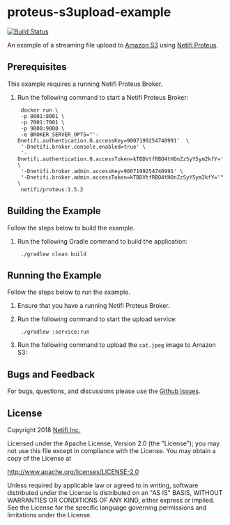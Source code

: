 # proteus-s3upload-example
[![Build Status](https://travis-ci.org/gregwhitaker/proteus-s3upload-example.svg?branch=master)](https://travis-ci.org/gregwhitaker/proteus-s3upload-example)

An example of a streaming file upload to [Amazon S3](https://aws.amazon.com/s3/) using [Netifi Proteus](https://www.netifi.com/proteus).

## Prerequisites
This example requires a running Netifi Proteus Broker.

1. Run the following command to start a Netifi Proteus Broker:

        docker run \
        -p 8001:8001 \
        -p 7001:7001 \
        -p 9000:9000 \
        -e BROKER_SERVER_OPTS="'-Dnetifi.authentication.0.accessKey=9007199254740991'  \
        '-Dnetifi.broker.console.enabled=true' \
        '-Dnetifi.authentication.0.accessToken=kTBDVtfRBO4tHOnZzSyY5ym2kfY=' \
        '-Dnetifi.broker.admin.accessKey=9007199254740991' \
        '-Dnetifi.broker.admin.accessToken=kTBDVtfRBO4tHOnZzSyY5ym2kfY='" \
        netifi/proteus:1.5.2

## Building the Example
Follow the steps below to build the example.

1. Run the following Gradle command to build the application:

        ./gradlew clean build

## Running the Example
Follow the steps below to run the example.

1. Ensure that you have a running Netifi Proteus Broker.

2. Run the following command to start the upload service:

        ./gradlew :service:run
        
3. Run the following command to upload the `cat.jpeg` image to Amazon S3:

## Bugs and Feedback
For bugs, questions, and discussions please use the [Github Issues](https://github.com/gregwhitaker/proteus-s3upload-example/issues).

## License
Copyright 2018 [Netifi Inc.](https://www.netifi.com)

Licensed under the Apache License, Version 2.0 (the "License");
you may not use this file except in compliance with the License.
You may obtain a copy of the License at

   http://www.apache.org/licenses/LICENSE-2.0

Unless required by applicable law or agreed to in writing, software
distributed under the License is distributed on an "AS IS" BASIS,
WITHOUT WARRANTIES OR CONDITIONS OF ANY KIND, either express or implied.
See the License for the specific language governing permissions and
limitations under the License.